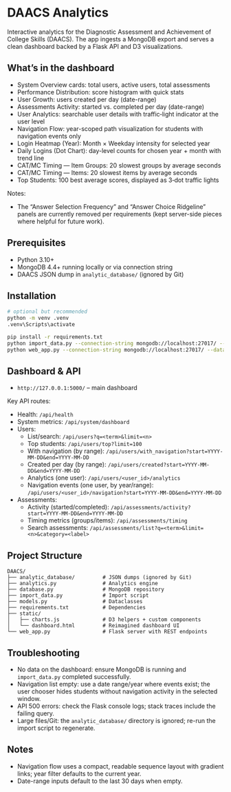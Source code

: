 # DAACS Analytics

Interactive analytics for the Diagnostic Assessment and Achievement of College Skills (DAACS). The app ingests a MongoDB export and serves a clean dashboard backed by a Flask API and D3 visualizations.

## What’s in the dashboard

- System Overview cards: total users, active users, total assessments
- Performance Distribution: score histogram with quick stats
- User Growth: users created per day (date-range)
- Assessments Activity: started vs. completed per day (date-range)
- User Analytics: searchable user details with traffic‑light indicator at the user level
- Navigation Flow: year-scoped path visualization for students with navigation events only
- Login Heatmap (Year): Month × Weekday intensity for selected year
- Daily Logins (Dot Chart): day-level counts for chosen year + month with trend line
- CAT/MC Timing — Item Groups: 20 slowest groups by average seconds
- CAT/MC Timing — Items: 20 slowest items by average seconds
- Top Students: 100 best average scores, displayed as 3‑dot traffic lights

Notes:
- The “Answer Selection Frequency” and “Answer Choice Ridgeline” panels are currently removed per requirements (kept server-side pieces where helpful for future work).

## Prerequisites

- Python 3.10+
- MongoDB 4.4+ running locally or via connection string
- DAACS JSON dump in `analytic_database/` (ignored by Git)

## Installation

```bash
# optional but recommended
python -m venv .venv
.venv\Scripts\activate

pip install -r requirements.txt
python import_data.py --connection-string mongodb://localhost:27017/ --database daacs_analytics
python web_app.py --connection-string mongodb://localhost:27017/ --database daacs_analytics
```

## Dashboard & API

- `http://127.0.0.1:5000/` – main dashboard

Key API routes:
- Health: `/api/health`
- System metrics: `/api/system/dashboard`
- Users:
  - List/search: `/api/users?q=<term>&limit=<n>`
  - Top students: `/api/users/top?limit=100`
  - With navigation (by range): `/api/users/with_navigation?start=YYYY-MM-DD&end=YYYY-MM-DD`
  - Created per day (by range): `/api/users/created?start=YYYY-MM-DD&end=YYYY-MM-DD`
  - Analytics (one user): `/api/users/<user_id>/analytics`
  - Navigation events (one user, by year/range): `/api/users/<user_id>/navigation?start=YYYY-MM-DD&end=YYYY-MM-DD`
- Assessments:
  - Activity (started/completed): `/api/assessments/activity?start=YYYY-MM-DD&end=YYYY-MM-DD`
  - Timing metrics (groups/items): `/api/assessments/timing`
  - Search assessments: `/api/assessments/list?q=<term>&limit=<n>&category=<label>`

## Project Structure

```
DAACS/
├── analytic_database/         # JSON dumps (ignored by Git)
├── analytics.py               # Analytics engine
├── database.py                # MongoDB repository
├── import_data.py             # Import script
├── models.py                  # Dataclasses
├── requirements.txt           # Dependencies
├── static/
│   ├── charts.js              # D3 helpers + custom components
│   └── dashboard.html         # Reimagined dashboard UI
└── web_app.py                 # Flask server with REST endpoints
```

## Troubleshooting

- No data on the dashboard: ensure MongoDB is running and `import_data.py` completed successfully.
- Navigation list empty: use a date range/year where events exist; the user chooser hides students without navigation activity in the selected window.
- API 500 errors: check the Flask console logs; stack traces include the failing query.
- Large files/Git: the `analytic_database/` directory is ignored; re-run the import script to regenerate.

## Notes

- Navigation flow uses a compact, readable sequence layout with gradient links; year filter defaults to the current year.
- Date-range inputs default to the last 30 days when empty.
